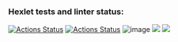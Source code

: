 ### Hexlet tests and linter status:
[![Actions Status](https://github.com/lagunova-julia/java-project-71/actions/workflows/hexlet-check.yml/badge.svg)](https://github.com/lagunova-julia/java-project-71/actions)
[![Actions Status](https://github.com/lagunova-julia/java-project-71/actions/workflows/java-ci.yml/badge.svg)](https://github.com/lagunova-julia/java-project-71/actions)
![image](https://github.com/lagunova-julia/java-project-71/assets/133025056/aa14377b-995c-4fc3-b409-51a37ab86ee1)
<a href="https://codeclimate.com/github/lagunova-julia/java-project-71/maintainability"><img src="https://api.codeclimate.com/v1/badges/422075a0f42abf9c1e36/maintainability" /></a>
<a href="https://codeclimate.com/github/lagunova-julia/java-project-71/test_coverage"><img src="https://api.codeclimate.com/v1/badges/422075a0f42abf9c1e36/test_coverage" /></a>
